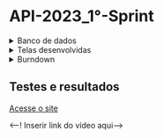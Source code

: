 # API-2023_1°-Sprint

<details>
 <summary>Banco de dados</summary>
 <summary>Modelo conceitual</summary>
 
 ![Modelo_Conceitual_bicicleta (1)](https://github.com/Our-time-Fatec/API-2023_2-Documentacao/assets/93159431/3ce371b3-90eb-42be-a093-1956062951fe)
 <summary>Modelo lógico</summary>
 
 ![logico](https://github.com/Our-time-Fatec/API-2023_2-Documentacao/assets/93159431/a5104f88-82bb-4ad2-a3e0-14cdb815bef9)
</details>

<details>
 <summary>Telas desenvolvidas</summary>
</details>
<details>
 <summary>Burndown</summary>

![Burndown](https://github.com/Our-time-Fatec/API-2023_2-Documentacao/assets/93159431/abd74570-6472-4faf-bdc0-91a4dab66e3a)
</details>

## Testes e resultados 

<a href="https://api-2023-2-front.vercel.app">Acesse o site</a> 

<--! Inserir link do vídeo aqui-->


